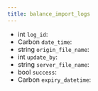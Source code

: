 ```yaml
---
title: balance_import_logs  
---
```


- <span class="type">int</span>  <span class="v-identifier">`log_id`</span>:
- <span class="type">Carbon</span>  <span class="v-identifier">`date_time`</span>:
- <span class="type">string</span>  <span class="v-identifier">`origin_file_name`</span>:
- <span class="type">int</span>  <span class="v-identifier">`update_by`</span>:
- <span class="type">string</span>  <span class="v-identifier">`server_file_name`</span>:
- <span class="type">bool</span>  <span class="v-identifier">`success`</span>:
- <span class="type">Carbon</span>  <span class="v-identifier">`expiry_datetime`</span>:
